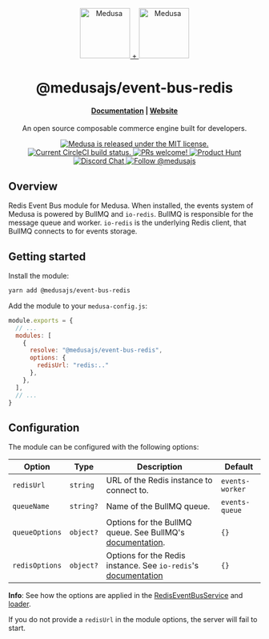 <p align="center">
  <a href="https://www.medusajs.com">
    <img alt="Medusa" src="https://user-images.githubusercontent.com/7554214/153162406-bf8fd16f-aa98-4604-b87b-e13ab4baf604.png" width="100" /> + <img alt="Medusa" src="https://i.ibb.co/PrjLgnL/kafka-svgrepo-com.png" width="100" />
  </a>
</p>
<h1 align="center">
  @medusajs/event-bus-redis
</h1>

<h4 align="center">
  <a href="https://docs.medusajs.com">Documentation</a> |
  <a href="https://www.medusajs.com">Website</a>
</h4>

<p align="center">
An open source composable commerce engine built for developers.
</p>
<p align="center">
  <a href="https://github.com/medusajs/medusa/blob/master/LICENSE">
    <img src="https://img.shields.io/badge/license-MIT-blue.svg" alt="Medusa is released under the MIT license." />
  </a>
  <a href="https://circleci.com/gh/medusajs/medusa">
    <img src="https://circleci.com/gh/medusajs/medusa.svg?style=shield" alt="Current CircleCI build status." />
  </a>
  <a href="https://github.com/medusajs/medusa/blob/master/CONTRIBUTING.md">
    <img src="https://img.shields.io/badge/PRs-welcome-brightgreen.svg?style=flat" alt="PRs welcome!" />
  </a>
    <a href="https://www.producthunt.com/posts/medusa"><img src="https://img.shields.io/badge/Product%20Hunt-%231%20Product%20of%20the%20Day-%23DA552E" alt="Product Hunt"></a>
  <a href="https://discord.gg/xpCwq3Kfn8">
    <img src="https://img.shields.io/badge/chat-on%20discord-7289DA.svg" alt="Discord Chat" />
  </a>
  <a href="https://twitter.com/intent/follow?screen_name=medusajs">
    <img src="https://img.shields.io/twitter/follow/medusajs.svg?label=Follow%20@medusajs" alt="Follow @medusajs" />
  </a>
</p>

## Overview

Redis Event Bus module for Medusa. When installed, the events system of Medusa is powered by BullMQ and `io-redis`. BullMQ is responsible for the message queue and worker. `io-redis` is the underlying Redis client, that BullMQ connects to for events storage.

## Getting started

Install the module:

```bash
yarn add @medusajs/event-bus-redis
```

Add the module to your `medusa-config.js`:

```js
module.exports = {
  // ...
  modules: [
    {
      resolve: "@medusajs/event-bus-redis",
      options: {
        redisUrl: "redis:.."
      },
    },
  ],
  // ...
}
```

## Configuration

The module can be configured with the following options:

| Option    | Type       | Description                                                                                                                                             | Default     |
| --------- | ---------- | ------------------------------------------------------------------------------------------------------------------------------------------------------- | ----------- |
| `redisUrl`  | `string`  | URL of the Redis instance to connect to.                                                                                              | `events-worker` |
| `queueName`   | `string?` | Name of the BullMQ queue.                                                                                                            | `events-queue`      |
| `queueOptions`    | `object?`  | Options for the BullMQ queue. See BullMQ's [documentation](https://api.docs.bullmq.io/interfaces/QueueOptions.html). | `{}`     |
| `redisOptions` | `object?`  | Options for the Redis instance. See `io-redis`'s [documentation](https://luin.github.io/ioredis/index.html#RedisOptions)                                                | `{}` |

**Info**: See how the options are applied in the [RedisEventBusService](https://github.com/medusajs/medusa/blob/0c1d1d590463fa30b083c4312293348bdf6596be/packages/event-bus-redis/src/services/event-bus-redis.ts#L52) and [loader](https://github.com/medusajs/medusa/blob/0c1d1d590463fa30b083c4312293348bdf6596be/packages/event-bus-redis/src/loaders/index.ts).

If you do not provide a `redisUrl` in the module options, the server will fail to start.
